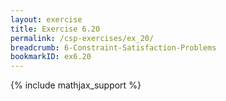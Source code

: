 ```yaml
---
layout: exercise
title: Exercise 6.20
permalink: /csp-exercises/ex_20/
breadcrumb: 6-Constraint-Satisfaction-Problems
bookmarkID: ex6.20
---
```


{% include mathjax_support %}


